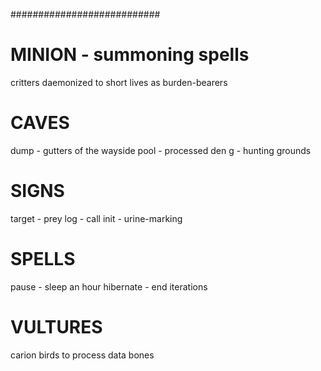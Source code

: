 ###########################
# MINION - summoning spells
critters daemonized to short lives as burden-bearers

# CAVES ##################
dump - gutters of the wayside
pool - processed den
g - hunting grounds

# SIGNS ###################
target - prey
log - call
init - urine-marking

# SPELLS #################
pause - sleep an hour
hibernate - end iterations

# VULTURES ###############
carion birds to process data bones
